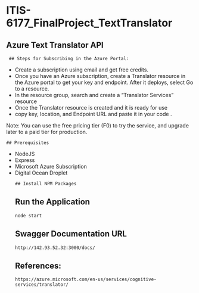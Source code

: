# ITIS-6177_FinalProject_TextTranslator
## **Azure Text Translator API** 


```
 ## Steps for Subscribing in the Azure Portal:
```



<ul>
<li>Create a subscription using email and get free credits.</li>
<li>Once you have an Azure subscription, create a Translator resource in the Azure portal to get your key and endpoint. After it deploys, select Go to a resource.</li>
<li>In the resource group, search and create a “Translator Services” resource </li>
<li>Once the Translator resource is created and it is ready for use</li>
<li>copy key, location, and Endpoint URL  and paste it in your code .</li>
</ul>

Note: You can use the free pricing tier (F0) to try the service, and upgrade later to a paid tier for production.

```
## Prerequisites
```


<ul>
<li>NodeJS</li>
<li>Express</li>
<li>Microsoft Azure Subscription</li>
<li>Digital Ocean Droplet</li>

```
## Install NPM Packages 
```

## Run the Application 
```
node start
```

## Swagger Documentation URL
```
http://142.93.52.32:3000/docs/

```

## References:
```
https://azure.microsoft.com/en-us/services/cognitive-services/translator/

```


